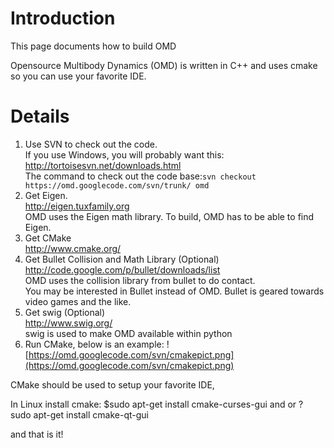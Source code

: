 # Introduction #

This page documents how to build OMD

Opensource Multibody Dynamics (OMD) is written in C++ and uses cmake so you can use your favorite IDE.

# Details #
  1. Use SVN to check out the code. <br /> If you use Windows, you will probably want this: <br /> http://tortoisesvn.net/downloads.html <br /> The command to check out the code base:` svn checkout https://omd.googlecode.com/svn/trunk/ omd `<br />
  1. Get Eigen.  <br />  http://eigen.tuxfamily.org <br />  OMD uses the Eigen math library.  To build, OMD has to be able to find Eigen.<br />
  1. Get CMake <br /> http://www.cmake.org/ <br />
  1. Get Bullet Collision and Math Library (Optional)<br /> http://code.google.com/p/bullet/downloads/list <br />  OMD uses the collision library from bullet to do contact.  <br />  You may be interested in Bullet instead of OMD.  Bullet is geared towards video games and the like. <br />
  1. Get swig (Optional) <br />  http://www.swig.org/ <br /> swig is used to make OMD available within python <br />
  1. Run CMake, below is an example:
![https://omd.googlecode.com/svn/cmakepict.png](https://omd.googlecode.com/svn/cmakepict.png)

CMake should be used to setup your favorite IDE,

In Linux install cmake:
$sudo apt-get install cmake-curses-gui
and or ?
sudo apt-get install cmake-qt-gui

and that is it!